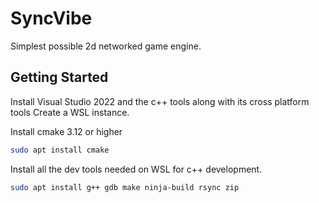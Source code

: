 # SyncVibe 

Simplest possible 2d networked game engine.

## Getting Started

Install Visual Studio 2022 and the c++ tools along with its cross platform tools
Create a WSL instance. 

Install cmake 3.12 or higher
```bash
sudo apt install cmake
```

Install all the dev tools needed on WSL for c++ development.
```bash
sudo apt install g++ gdb make ninja-build rsync zip
```


